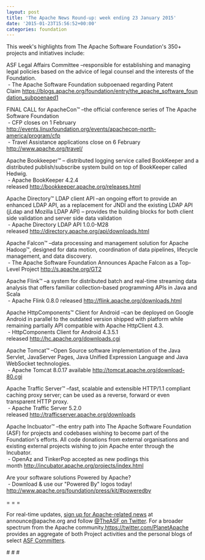 ```yaml
---
layout: post
title: 'The Apache News Round-up: week ending 23 January 2015'
date: '2015-01-23T15:56:52+00:00'
categories: foundation
---
```

<p>This week's highlights from The Apache Software Foundation's 350+ projects and initiatives include:</p> 
  <p>ASF Legal Affairs Committee&nbsp;–responsible for establishing and managing legal policies based on the advice of legal counsel and the interests of the Foundation.<br />&nbsp;-&nbsp;The Apache Software Foundation subpoenaed regarding Patent Claim&nbsp;<a href="https://blogs.apache.org/foundation/entry/the_apache_software_foundation_subpoenaed1">https://blogs.apache.org/foundation/entry/the_apache_software_foundation_subpoenaed1</a></p> 
  <p>FINAL CALL for ApacheCon™ –the official conference series of The Apache Software Foundation<br />&nbsp;- CFP closes on 1 February <a href="http://events.linuxfoundation.org/events/apachecon-north-america/program/cfp">http://events.linuxfoundation.org/events/apachecon-north-america/program/cfp</a><br />&nbsp;- Travel Assistance applications close on 6 February <a href="http://www.apache.org/travel/">http://www.apache.org/travel/</a></p> 
  <p>Apache Bookkeeper™ – distributed logging service called BookKeeper and a distributed publish/subscribe system build on top of BookKeeper called Hedwig.<br />&nbsp;- Apache BookKeeper 4.2.4 released&nbsp;<a href="http://bookkeeper.apache.org/releases.html">http://bookkeeper.apache.org/releases.html</a></p> 
  <p>Apache Directory™ LDAP client API&nbsp;–an ongoing effort to provide an enhanced LDAP API, as a replacement for JNDI and the existing LDAP API (jLdap and Mozilla LDAP API) – provides the building blocks for both client side validation and server side data validation<br />&nbsp;- Apache Directory LDAP API 1.0.0-M28 released&nbsp;<a href="http://directory.apache.org/api/downloads.html">http://directory.apache.org/api/downloads.html</a></p> 
  <p>Apache Falcon™ –data processing and management solution for Apache Hadoop™, designed for data motion, coordination of data pipelines, lifecycle management, and data discovery.<br />&nbsp;- The Apache Software Foundation Announces Apache Falcon as a Top-Level Project&nbsp;<a href="http://s.apache.org/GT2">http://s.apache.org/GT2</a></p> 
  <p>Apache Flink™ –a system for distributed batch and real-time streaming data analysis that offers familiar collection-based programming APIs in Java and Scala<br />&nbsp;- Apache Flink 0.8.0 released&nbsp;<a href="http://flink.apache.org/downloads.html">http://flink.apache.org/downloads.html</a></p> 
  <p>Apache HttpComponents™ Client for Android&nbsp;–can be deployed on Google Android in parallel to the outdated version shipped with platform while remaining partially API compatible with Apache HttpClient 4.3.<br />&nbsp;- HttpComponents Client for Android 4.3.5.1 released&nbsp;<a href="http://hc.apache.org/downloads.cgi">http://hc.apache.org/downloads.cgi</a></p> 
  <p>Apache Tomcat™ –Open Source software implementation of the Java Servlet, JavaServer Pages, Java Unified Expression Language and Java WebSocket technologies.<br />&nbsp;- Apache Tomcat 8.0.17 available&nbsp;<a href="http://tomcat.apache.org/download-80.cgi">http://tomcat.apache.org/download-80.cgi</a></p> 
  <p>Apache Traffic Server™ –fast, scalable and extensible HTTP/1.1 compliant caching proxy server; can be used as a reverse, forward or even transparent HTTP proxy.<br />&nbsp;- Apache Traffic Server 5.2.0 released&nbsp;<a href="http://trafficserver.apache.org/downloads">http://trafficserver.apache.org/downloads</a></p> 
  <p> </p> 
  <p>Apache Incbuator™ –the entry path into The Apache Software Foundation (ASF) for projects and codebases wishing to become part of the Foundation's efforts. All code donations from external organisations and existing external projects wishing to join Apache enter through the Incubator.<br />&nbsp;-&nbsp;OpenAz and TinkerPop accepted as new podlings this month&nbsp;<a href="http://incubator.apache.org/projects/index.html">http://incubator.apache.org/projects/index.html</a></p> 
  <p>Are your software solutions Powered by Apache?<br />&nbsp;- Download &amp; use our &quot;Powered By&quot; logos today! <a href="http://www.apache.org/foundation/press/kit/#poweredby">http://www.apache.org/foundation/press/kit/#poweredby</a></p> 
  <p>= = =</p> 
  <p>For real-time updates, <a href="http://www.apache.org/foundation/mailinglists.html#foundation-announce">sign up for Apache-related news</a> at announce@apache.org and follow <a href="https://twitter.com/TheASF">@TheASF on Twitter</a>. For a broader spectrum from the Apache community,<a href="https://twitter.com/PlanetApache">https://twitter.com/PlanetApache</a> provides an aggregate of both Project activities and the personal blogs of select <a href="http://people.apache.org/">ASF Committers</a>.</p> 
  <p># # #</p>

